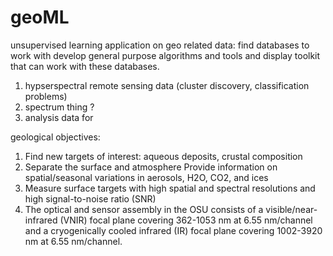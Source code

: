 geoML
=====
unsupervised learning application on geo related data:
find databases to work with
develop general purpose algorithms and tools and display toolkit that can work with these databases. 

1. hypserspectral remote sensing data (cluster discovery, classification problems)
2. spectrum thing ?
3. analysis data for 

geological objectives:

1. Find new targets of interest: aqueous deposits, crustal composition
2. Separate the surface and atmosphere Provide information on spatial/seasonal variations in aerosols, H2O, CO2, and ices
3. Measure surface targets with high spatial and spectral resolutions and high signal-to-noise ratio (SNR)
4. The optical and sensor assembly in the OSU consists of a visible/near-infrared (VNIR) focal plane covering 362-1053 nm at 6.55 nm/channel and a cryogenically cooled infrared (IR) focal plane covering 1002-3920 nm at 6.55 nm/channel.

